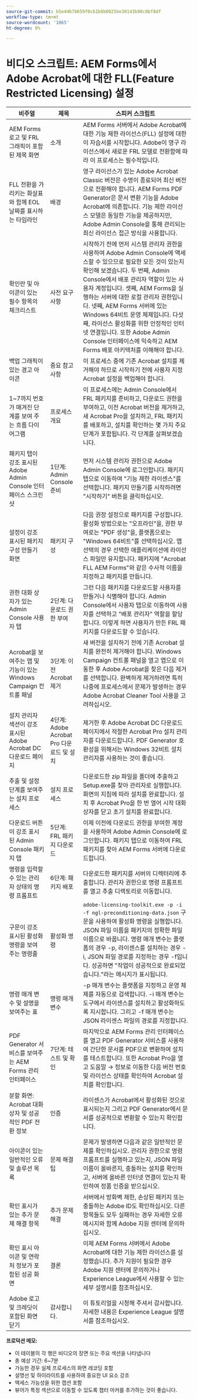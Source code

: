 ```yaml
---
source-git-commit: b5e44b78659f0cb1b8b0025be30143b98c0bf8df
workflow-type: tm+mt
source-wordcount: '1065'
ht-degree: 0%

---
```

# 비디오 스크립트: AEM Forms에서 Adobe Acrobat에 대한 FLL(Feature Restricted Licensing) 설정

| 비주얼 | 제목 | 스피커 스크립트 |
|--------|-------|---------------|
| AEM Forms 로고 및 FRL 그래픽이 포함된 제목 화면 | 소개 | AEM Forms 서버에서 Adobe Acrobat에 대한 기능 제한 라이선스(FLL) 설정에 대한 이 자습서를 시작합니다. Adobe이 영구 라이선스에서 새로운 FRL 모델로 전환함에 따라 이 프로세스는 필수적입니다. |
| FLL 전환을 가리키는 화살표와 함께 EOL 날짜를 표시하는 타임라인 | 배경 | 영구 라이선스가 있는 Adobe Acrobat Classic 버전은 수명이 종료되어 최신 버전으로 전환해야 합니다. AEM Forms PDF Generator은 문서 변환 기능을 Adobe Acrobat에 의존합니다. 기능 제한 라이선스 모델은 동일한 기능을 제공하지만, Adobe Admin Console을 통해 관리되는 최신 라이선스 접근 방식을 사용합니다. |
| 확인란 및 아이콘이 있는 필수 항목의 체크리스트 | 사전 요구 사항 | 시작하기 전에 먼저 시스템 관리자 권한을 사용하여 Adobe Admin Console에 액세스할 수 있으므로 필요한 모든 것이 있는지 확인해 보겠습니다. 두 번째, Admin Console에서 배포 관리자 역할이 있는 사용자 계정입니다. 셋째, AEM Forms을 실행하는 서버에 대한 로컬 관리자 권한입니다. 넷째, AEM Forms 서버에 있는 Windows 64비트 운영 체제입니다. 다섯째, 라이선스 활성화를 위한 안정적인 인터넷 연결입니다. 또한 Adobe Admin Console 인터페이스에 익숙하고 AEM Forms 배포 아키텍처를 이해해야 합니다. |
| 백업 그래픽이 있는 경고 아이콘 | 중요 참고 사항 | 이 프로세스 중에 기존 Acrobat 설치를 제거해야 하므로 시작하기 전에 사용자 지정 Acrobat 설정을 백업해야 합니다. |
| 1~7까지 번호가 매겨진 단계를 보여 주는 흐름 다이어그램 | 프로세스 개요 | 이 프로세스에는 Admin Console에서 FRL 패키지를 준비하고, 다운로드 권한을 부여하고, 이전 Acrobat 버전을 제거하고, 새 Acrobat Pro을 설치하고, FRL 패키지를 배포하고, 설치를 확인하는 몇 가지 주요 단계가 포함됩니다. 각 단계를 살펴보겠습니다. |
| 패키지 탭이 강조 표시된 Adobe Admin Console 인터페이스 스크린샷 | 1단계: Admin Console 준비 | 먼저 시스템 관리자 권한으로 Adobe Admin Console에 로그인합니다. 패키지 탭으로 이동하여 &quot;기능 제한 라이센스&quot;를 선택합니다. 패키지 만들기를 시작하려면 &quot;시작하기&quot; 버튼을 클릭하십시오. |
| 설정이 강조 표시된 패키지 구성 만들기 화면 | 패키지 구성 | 다음 권장 설정으로 패키지를 구성합니다. 활성화 방법으로는 &quot;오프라인&quot;을, 권한 부여로는 &quot;PDF 생성&quot;을, 플랫폼으로는 &quot;Windows 64비트&quot;를 선택하십시오. 앱 선택의 경우 선택한 애플리케이션에 라이선스 파일만 유지합니다. 패키지에 &quot;Acrobat FLL AEM Forms&quot;와 같은 수사적 이름을 지정하고 패키지를 만듭니다. |
| 권한 대화 상자가 있는 Admin Console 사용자 탭 | 2단계: 다운로드 권한 부여 | 그런 다음 패키지를 다운로드할 사용자를 만들거나 식별해야 합니다. Admin Console에서 사용자 탭으로 이동하여 사용자를 선택하고 &quot;배포 관리자&quot; 역할을 할당합니다. 이렇게 하면 사용자가 만든 FRL 패키지를 다운로드할 수 있습니다. |
| Acrobat을 보여주는 앱 및 기능이 있는 Windows Campaign 컨트롤 패널 | 3단계: 이전 Acrobat 제거 | 새 버전을 설치하기 전에 기존 Acrobat 설치를 완전히 제거해야 합니다. Windows Campaign 컨트롤 패널을 열고 앱으로 이동한 후 Adobe Acrobat을 찾은 다음 제거를 선택합니다. 완벽하게 제거하려면 특히 나중에 프로세스에서 문제가 발생하는 경우 Adobe Acrobat Cleaner Tool 사용을 고려하십시오. |
| 설치 관리자 섹션이 강조 표시된 Adobe Acrobat DC 다운로드 페이지 | 4단계: Adobe Acrobat Pro 다운로드 및 설치 | 제거한 후 Adobe Acrobat DC 다운로드 페이지에서 적절한 Acrobat Pro 설치 관리자를 다운로드합니다. PDF Generator 호환성을 위해서는 Windows 32비트 설치 관리자를 사용하는 것이 좋습니다. |
| 추출 및 설정 단계를 보여주는 설치 프로세스 | 설치 프로세스 | 다운로드한 zip 파일을 폴더에 추출하고 Setup.exe를 찾아 관리자로 실행합니다. 화면의 지침에 따라 설치를 완료합니다. 설치 후 Acrobat Pro을 한 번 열어 시작 대화 상자를 닫고 초기 설치를 완료합니다. |
| 다운로드 버튼이 강조 표시된 Admin Console 패키지 탭 | 5단계: FRL 패키지 다운로드 | 이제 이전에 다운로드 권한을 부여한 계정을 사용하여 Adobe Admin Console에 로그인합니다. 패키지 탭으로 이동하여 FRL 패키지를 찾아 AEM Forms 서버에 다운로드합니다. |
| 명령을 입력할 수 있는 관리자 상태의 명령 프롬프트 | 6단계: 패키지 배포 | 다운로드한 패키지를 서버의 디렉터리에 추출합니다. 관리자 권한으로 명령 프롬프트를 열고 추출 디렉토리로 이동합니다. |
| 구문이 강조 표시된 활성화 명령을 보여 주는 명령줄 | 활성화 명령 | `adobe-licensing-toolkit.exe -p -i -f ngl-preconditioning-data.json` 구문을 사용하여 활성화 명령을 실행합니다. JSON 파일 이름을 패키지의 정확한 파일 이름으로 바꿉니다. 명령 매개 변수는 플랫폼의 경우 -p, 라이센스를 설치하는 경우 -i, JSON 파일 경로를 지정하는 경우 -f입니다. 성공하면 &quot;작업이 성공적으로 완료되었습니다.&quot;라는 메시지가 표시됩니다. |
| 명령 매개 변수 및 설명을 보여주는 표 | 명령 매개 변수 | -p 매개 변수는 플랫폼을 지정하고 운영 체제를 자동으로 검색합니다. -i 매개 변수는 도구에서 라이센스를 설치하고 활성화하도록 지시합니다. 그리고 -f 매개 변수는 JSON 라이센스 파일의 경로를 지정합니다. |
| PDF Generator 서비스를 보여주는 AEM Forms 관리 인터페이스 | 7단계: 테스트 및 확인 | 마지막으로 AEM Forms 관리 인터페이스를 열고 PDF Generator 서비스를 사용하여 간단한 문서를 PDF으로 변환하여 설치를 테스트합니다. 또한 Acrobat Pro을 열고 도움말 → 정보로 이동한 다음 버전 번호 및 라이선스 상태를 확인하여 Acrobat 설치를 확인합니다. |
| 분할 화면: Acrobat 대화 상자 및 성공적인 PDF 전환 정보 | 인증 | 라이센스가 Acrobat에서 활성화된 것으로 표시되는지 그리고 PDF Generator에서 문서를 성공적으로 변환할 수 있는지 확인합니다. |
| 아이콘이 있는 일반적인 오류 및 솔루션 목록 | 문제 해결 팁 | 문제가 발생하면 다음과 같은 일반적인 문제를 확인하십시오. 관리자 권한으로 명령 프롬프트를 실행하고 있는지, JSON 파일 이름이 올바른지, 충돌하는 설치를 확인하고, 서버에 올바른 인터넷 연결이 있는지 확인하여 정품 인증을 받으십시오. |
| 확인 표시가 있는 추가 문제 해결 항목 | 추가 문제 해결 | 서버에서 방화벽 제한, 손상된 패키지 또는 충돌하는 Adobe ID도 확인하십시오. 다른 항목들도 모두 실패하는 경우 자세한 오류 메시지와 함께 Adobe 지원 센터에 문의하십시오. |
| 확인 표시 아이콘 및 연락처 정보가 포함된 성공 화면 | 결론 | 이제 AEM Forms 서버에서 Adobe Acrobat에 대한 기능 제한 라이선스를 설정했습니다. 추가 지원이 필요한 경우 Adobe 지원 센터에 문의하거나 Experience League에서 사용할 수 있는 세부 설명서를 참조하십시오. |
| Adobe 로고 및 크레딧이 포함된 화면 닫기 | 감사합니다. | 이 튜토리얼을 시청해 주셔서 감사합니다. 자세한 내용은 Experience League 설명서를 참조하십시오. |

**프로덕션 메모:**

- 이 테이블의 각 행은 비디오의 장면 또는 주요 섹션을 나타냅니다
- 총 예상 기간: 6~7분
- 가능한 경우 실제 프로세스의 화면 레코딩 포함
- 설명선 및 하이라이트를 사용하여 중요한 UI 요소 강조
- 액세스 가능성을 위한 캡션 포함
- 뷰어가 특정 섹션으로 이동할 수 있도록 챕터 마커를 추가하는 것이 좋습니다.